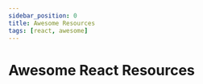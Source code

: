 ```yaml
---
sidebar_position: 0
title: Awesome Resources
tags: [react, awesome]
---
```


Awesome React Resources
========================
